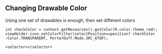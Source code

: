 ## Changing Drawable Color
Using one set of drawables is enough, then set different colors
```
int checkColor = context.getResources().getColor(R.color.theme_red);
viewHolder.icon.setColorFilter(selectPosition==position? checkColor :Color.TRANSPARENT, PorterDuff.Mode.SRC_ATOP);
```

```
<selector></selector>
```
